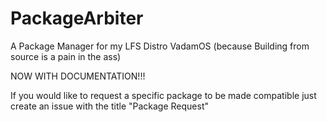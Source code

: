 # PackageArbiter

A Package Manager for my LFS Distro VadamOS (because Building from source is a pain in the ass)

NOW WITH DOCUMENTATION!!!

If you would like to request a specific package to be made compatible just create an issue with the title "Package Request"
